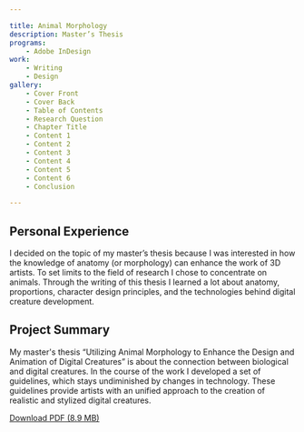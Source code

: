 ```yaml
---

title: Animal Morphology
description: Master’s Thesis
programs:
    - Adobe InDesign
work:
    - Writing
    - Design
gallery:
    - Cover Front
    - Cover Back
    - Table of Contents
    - Research Question
    - Chapter Title
    - Content 1
    - Content 2
    - Content 3
    - Content 4
    - Content 5
    - Content 6
    - Conclusion

---
```


## Personal Experience
I decided on the topic of my master’s thesis because I was interested in how the knowledge of anatomy (or morphology)
can enhance the work of 3D artists. To set limits to the field of research I chose to concentrate on animals. Through
the writing of this thesis I learned a lot about anatomy, proportions, character design principles, and the technologies
behind digital creature development.

## Project Summary
My master's thesis “Utilizing Animal Morphology to Enhance the Design and Animation of Digital Creatures” is about the
connection between biological and digital creatures. In the course of the work I developed a set of guidelines, which
stays undiminished by changes in technology. These guidelines provide artists with an unified approach to the creation
of realistic and stylized digital creatures.

<p class="additional-links">
    <a href="/downloads/animal-morphology.pdf" target="_blank" title="Utilizing Animal Morphology to Enhance the Design and Animation of Digital Creatures">
        Download PDF (8.9 MB)
    </a>
</p>
